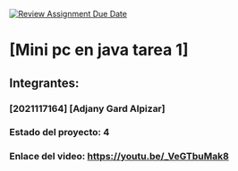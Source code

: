 [![Review Assignment Due Date](https://classroom.github.com/assets/deadline-readme-button-22041afd0340ce965d47ae6ef1cefeee28c7c493a6346c4f15d667ab976d596c.svg)](https://classroom.github.com/a/QphBnA5S)
# [Mini pc en java tarea 1]
## Integrantes:
### [2021117164] [Adjany Gard Alpizar]

### Estado del proyecto: 4
### Enlace del video: https://youtu.be/_VeGTbuMak8
